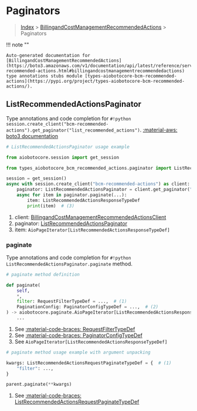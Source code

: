 # Paginators

> [Index](../README.md) > [BillingandCostManagementRecommendedActions](./README.md) > Paginators

!!! note ""

    Auto-generated documentation for [BillingandCostManagementRecommendedActions](https://boto3.amazonaws.com/v1/documentation/api/latest/reference/services/bcm-recommended-actions.html#billingandcostmanagementrecommendedactions)
    type annotations stubs module [types-aiobotocore-bcm-recommended-actions](https://pypi.org/project/types-aiobotocore-bcm-recommended-actions/).

## ListRecommendedActionsPaginator

Type annotations and code completion for `#!python session.create_client("bcm-recommended-actions").get_paginator("list_recommended_actions")`.
[:material-aws: boto3 documentation](https://boto3.amazonaws.com/v1/documentation/api/latest/reference/services/bcm-recommended-actions/paginator/ListRecommendedActions.html#BillingandCostManagementRecommendedActions.Paginator.ListRecommendedActions)

```python
# ListRecommendedActionsPaginator usage example

from aiobotocore.session import get_session

from types_aiobotocore_bcm_recommended_actions.paginator import ListRecommendedActionsPaginator

session = get_session()
async with session.create_client("bcm-recommended-actions") as client:  # (1)
    paginator: ListRecommendedActionsPaginator = client.get_paginator("list_recommended_actions")  # (2)
    async for item in paginator.paginate(...):
        item: ListRecommendedActionsResponseTypeDef
        print(item)  # (3)
```

1. client: [BillingandCostManagementRecommendedActionsClient](./client.md)
2. paginator: [ListRecommendedActionsPaginator](./paginators.md#listrecommendedactionspaginator)
3. item: `AioPageIterator[ListRecommendedActionsResponseTypeDef]`


### paginate

Type annotations and code completion for `#!python ListRecommendedActionsPaginator.paginate` method.

```python
# paginate method definition

def paginate(
    self,
    *,
    filter: RequestFilterTypeDef = ...,  # (1)
    PaginationConfig: PaginatorConfigTypeDef = ...,  # (2)
) -> aiobotocore.paginate.AioPageIterator[ListRecommendedActionsResponseTypeDef]:  # (3)
    ...
```

1. See [:material-code-braces: RequestFilterTypeDef](./type_defs.md#requestfiltertypedef)
2. See [:material-code-braces: PaginatorConfigTypeDef](./type_defs.md#paginatorconfigtypedef)
3. See `AioPageIterator[ListRecommendedActionsResponseTypeDef]`


```python
# paginate method usage example with argument unpacking

kwargs: ListRecommendedActionsRequestPaginateTypeDef = {  # (1)
    "filter": ...,
}

parent.paginate(**kwargs)
```

1. See [:material-code-braces: ListRecommendedActionsRequestPaginateTypeDef](./type_defs.md#listrecommendedactionsrequestpaginatetypedef)
